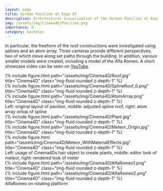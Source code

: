 ```yaml
---
layout: page
title: German Pavilion at Expo 67
description: Architectural Visualization of the German Pavilion at Expo 67 with Cinema4D
img: /assets/img/Cinema4D/Pavilion.png
importance: 3
category: bachelor
---
```


In particular, the freeform of the roof constructions were investigated using splines and an atom array. Three cameras provide different perspectives, two of which move along set paths through the building. In addition, various smaller models were created, including a model of the Alfa Romeo.
A short showcase video can be seen on <a href="https://www.youtube.com/watch?v=Wc5k6yzcDsA">YouTube</a>.

<div class="row">
    <div class="col-sm mt-3 mt-md-0">
        {% include figure.html path="/assets/img/Cinema4D/Roof.jpg" title="Cinema4D" class="img-fluid rounded z-depth-1" %}
    </div>
    <div class="col-sm mt-3 mt-md-0">
        {% include figure.html path="/assets/img/Cinema4D/SplineRoof_0.png" title="Cinema4D" class="img-fluid rounded z-depth-1" %}
    </div>
    <div class="col-sm mt-3 mt-md-0">
        {% include figure.html path="/assets/img/Cinema4D/AtomArray.png" title="Cinema4D" class="img-fluid rounded z-depth-1" %}
    </div>
</div>
<div class="caption">
    Left: original layout of pavilion, middle: adjusted spline roof, right: atom array ontop of spline
</div>

<div class="row">
    <div class="col-sm mt-3 mt-md-0">
        {% include figure.html path="/assets/img/Cinema4D/Plant.jpg" title="Cinema4D" class="img-fluid rounded z-depth-1" %}
    </div>
    <div class="col-sm mt-3 mt-md-0">
        {% include figure.html path="/assets/img/Cinema4D/Meteor_Origin.jpg" title="Cinema4D" class="img-fluid rounded z-depth-1" %}
    </div>
    <div class="col-sm mt-3 mt-md-0">
        {% include figure.html path="/assets/img/Cinema4D/Meteor_WithMaterialEffects.jpg" title="Cinema4D" class="img-fluid rounded z-depth-1" %}
    </div>
</div>
<div class="caption">
    Left: usage of Cinema4Ds hair object to create plants, middle: editor look of meteor, right: rendered look of meter
</div>

<div class="row" style="margin: auto;">
    <div class="col-sm mt-3 mt-md-0">
        {% include figure.html path="/assets/img/Cinema4D/AlfaRomeo1.png" title="Cinema4D" class="img-fluid rounded z-depth-1" %}
    </div>
    <div class="col-sm mt-3 mt-md-0">
        {% include figure.html path="/assets/img/Cinema4D/AlfaRomeo2.png" title="Cinema4D" class="img-fluid rounded z-depth-1" %}
    </div>
</div>
<div class="caption">
    AlfaRomeo on rotating platform
</div>
